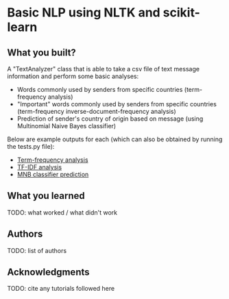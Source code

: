 # Basic NLP using NLTK and scikit-learn


## What you built? 

A "TextAnalyzer" class that is able to take a csv file of text message information and perform some basic analyses:

* Words commonly used by senders from specific countries (term-frequency analysis)
* "Important" words commonly used by senders from specific countries (term-frequency inverse-document-frequency analysis) 
* Prediction of sender's country of origin based on message (using Multinomial Naive Bayes classifier) 

Below are example outputs for each (which can also be obtained by running the tests.py file): 

* [Term-frequency analysis](./example1)  
* [TF-IDF analysis](./example2.jpeg)
* [MNB classifier prediction](./example3.jpeg)

## What you learned

TODO: what worked / what didn't work

## Authors

TODO: list of authors

## Acknowledgments

TODO: cite any tutorials followed here
